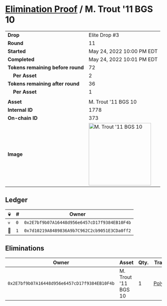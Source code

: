# [Elimination Proof](./readme.md) / M. Trout &#039;11 BGS 10

|||
|---|---|
| **Drop** | Elite Drop #3 |
| **Round** | 11 |
| **Started** | May 24, 2022 10:00 PM EDT |
| **Completed** | May 24, 2022 10:01 PM EDT |
| **Tokens remaining before round** | 72 |
| **&nbsp;&nbsp;&nbsp;&nbsp;Per Asset** | 2 |
| **Tokens remaining after round** | 36 |
| **&nbsp;&nbsp;&nbsp;&nbsp;Per Asset** | 1 |
| | |
| **Asset** | M. Trout &#039;11 BGS 10 |
| **Internal ID** | 1778 |
| **On-chain ID** | 373 |
| **Image** | <img src="https://tcdn.blokpax.com/9648a5d9-1838-423f-9cc2-58a0f0449cb8/fd29c941473b424f7049e13ad45160a6872ede53a73ae7013345eaf5558ba66b.png" height="200" alt="M. Trout &#039;11 BGS 10" /> |

## Ledger

| 💀 | # | Owner |
| --- | --- | --- |
| 💀 | `0` | `0x2E7bf9b07A16448d956e6457cD17f9384EB10F4b` |
| 👑 | `1` | `0x7d10219A8489836A9b7C962C2cb9051E3CDa0ff2` |


## Eliminations

| Owner | Asset | Qty. | Transaction |
| --- | --- | --- | --- |
| `0x2E7bf9b07A16448d956e6457cD17f9384EB10F4b` | M. Trout '11 BGS 10 | 1 | [Polygonscan](https://polygonscan.com/tx/0x34ae76065913d97940d674e03a0677d49f45093f78bf3dde1d568dd3cc287454) |
